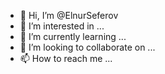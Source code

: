- 👋 Hi, I’m @ElnurSeferov
- 👀 I’m interested in ...
- 🌱 I’m currently learning ...
- 💞️ I’m looking to collaborate on ...
- 📫 How to reach me ...

<!---
ElnurSeferov/ElnurSeferov is a ✨ special ✨ repository because its `README.md` (this file) appears on your GitHub profile.
You can click the Preview link to take a look at your changes.
--->

